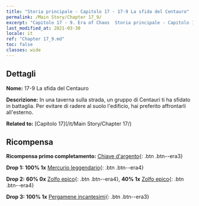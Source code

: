 ```yaml
---
title: "Storia principale - Capitolo 17 - 17-9 La sfida del Centauro"
permalink: /Main Story/Chapter 17_9/
excerpt: "Capitolo 17 - 9. Era of Chaos  Storia principale - Capitolo 17_9. 17-9 La sfida del Centauro"
last_modified_at: 2021-03-30
locale: it
ref: "Chapter 17_9.md"
toc: false
classes: wide
---
```


## Dettagli

 **Nome:** 17-9 La sfida del Centauro

 **Descrizione:** In una taverna sulla strada, un gruppo di Centauri ti ha sfidato in battaglia. Per evitare di radere al suolo l'edificio, hai preferito affrontarli all'esterno.

 **Related to:** [Capitolo 17](/it/Main Story/Chapter 17/)

## Ricompensa

 **Ricompensa primo completamento:** [Chiave d'argento](/it/Items/con_693/){: .btn .btn--era3}

 **Drop 1:** **100% 1x** [Mercurio leggendario](/it/Items/mat_56/){: .btn .btn--era4}

 **Drop 2:** **60% 0x** [Zolfo epico](/it/Items/mat_50/){: .btn .btn--era4}, **40% 1x** [Zolfo epico](/it/Items/mat_50/){: .btn .btn--era4}

 **Drop 3:** **100% 1x** [Pergamene incantesimi](/it/Items/con_694/){: .btn .btn--era3}

